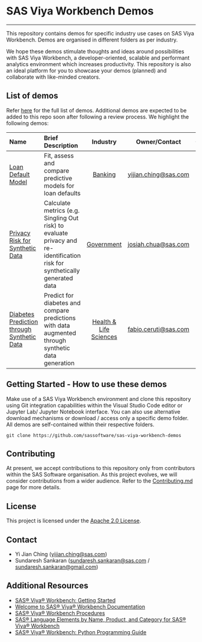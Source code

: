 # SAS Viya Workbench Demos
---

This repository contains demos for specific industry use cases on SAS Viya Workbench. Demos are organised in different folders as per industry.

We hope these demos stimulate thoughts and ideas around possibilities with SAS Viya Workbench, a developer-oriented, scalable and performant analytics environment which increases  productivity.  This repository is also an ideal platform for you to showcase your demos (planned) and collaborate with like-minded creators.

## List of demos

Refer [here](./DEMOS_LIST.md) for the full list of demos.  Additional demos are expected to be added to this repo soon after following a review process. We highlight the following demos:

| Name | Brief Description |Industry | Owner/Contact | Components | Last Update |
| :--- | :--- | :-: | :-: | :-: | :-: |
| [Loan Default Model](./banking/Loan-Default-Models-with-Lending-Club/)| Fit, assess and compare predictive models for loan defaults | [Banking](./banking/) | yijian.ching@sas.com | SAS, Python | 21NOV2024 |
| [Privacy Risk for Synthetic Data](./government/sdg-anonymity-evaluation/)| Calculate metrics (e.g. Singling Out risk) to evaluate privacy and re-identification risk for synthetically generated data | [Government](./government/) | josiah.chua@sas.com | Python | 16DEC2024 |
| [Diabetes Prediction through Synthetic Data](./health-life-sciences/diabetes-prediction-through-synthetic-data/)| Predict for diabetes and compare predictions with data augmented through synthetic data generation | [Health & Life Sciences](./health-life-sciences/) | fabio.ceruti@sas.com | SAS, Python | 13JAN2025 |


## Getting Started - How to use these demos  

Make use of a SAS Viya Workbench environment and clone this repository using Git integration capabilities within the Visual Studio Code editor or Jupyter Lab/ Jupyter Notebook interface.   You can also use alternative download mechanisms or download / access only a specific demo folder.  All demos are self-contained within their respective folders.

```
git clone https://github.com/sassoftware/sas-viya-workbench-demos
```

## Contributing

At present, we accept contributions to this repository only from contributors within the SAS Software organisation.  As this project evolves, we will consider contributions from a wider audience.  Refer to the [Contributing.md](./CONTRIBUTING.md) page for more details.

## License

This project is licensed under the [Apache 2.0 License](LICENSE).


## Contact
- Yi Jian Ching (yijian.ching@sas.com)
- Sundaresh Sankaran (sundaresh.sankaran@sas.com / sundaresh.sankaran@gmail.com)


## Additional Resources

- [SAS® Viya® Workbench: Getting Started](https://documentation.sas.com/?cdcId=workbenchcdc&cdcVersion=default&docsetId=workbenchgs&docsetTarget=titlepage.htm)
- [Welcome to SAS® Viya® Workbench Documentation](https://documentation.sas.com/?cdcId=workbenchcdc&cdcVersion=default&docsetId=workbenchwlcm&docsetTarget=home.htm)
- [SAS® Viya® Workbench Procedures](https://documentation.sas.com/?cdcId=workbenchcdc&cdcVersion=default&docsetId=workbenchprocs&docsetTarget=n1xot8d31pfd0in1puiry6rhrum8.htm)
- [SAS® Language Elements by Name, Product, and Category for SAS® Viya® Workbench](https://documentation.sas.com/?cdcId=workbenchcdc&cdcVersion=default&docsetId=vwballprodsle&docsetTarget=titlepage.htm)
- [SAS® Viya® Workbench: Python Programming Guide](https://documentation.sas.com/?cdcId=workbenchcdc&cdcVersion=default&docsetId=explore&docsetTarget=titlepage.htm)

